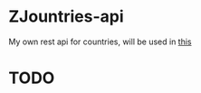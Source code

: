 # ZJountries-api
My own rest api for countries, will be used in [this](https://github.com/Zilezia/ZJountries/)

# TODO
<!-- - [X] Start working
- [X] find host provider
- [X] create web scraper for data
- [ ] improve data scraping -->

<!-- 
    im fucking giving up imma right 
    all the data by hand all of it 
    is not consistent with each 
    other so its hard to scrape
 -->



<!-- (old)
    change of plans (kinda)
    i just fucking realised 
    i can use multiple wiki 
    sites instead of just 
    using wikipedia (gonna lose my mind)
 -->